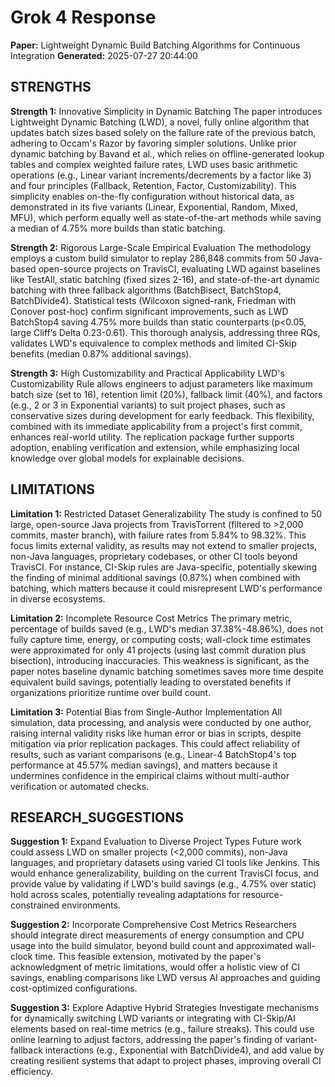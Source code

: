 # Grok 4 Response
**Paper:** Lightweight Dynamic Build Batching Algorithms for Continuous Integration
**Generated:** 2025-07-27 20:44:00

## STRENGTHS

**Strength 1:** Innovative Simplicity in Dynamic Batching
The paper introduces Lightweight Dynamic Batching (LWD), a novel, fully online algorithm that updates batch sizes based solely on the failure rate of the previous batch, adhering to Occam's Razor by favoring simpler solutions. Unlike prior dynamic batching by Bavand et al., which relies on offline-generated lookup tables and complex weighted failure rates, LWD uses basic arithmetic operations (e.g., Linear variant increments/decrements by a factor like 3) and four principles (Fallback, Retention, Factor, Customizability). This simplicity enables on-the-fly configuration without historical data, as demonstrated in its five variants (Linear, Exponential, Random, Mixed, MFU), which perform equally well as state-of-the-art methods while saving a median of 4.75% more builds than static batching.

**Strength 2:** Rigorous Large-Scale Empirical Evaluation
The methodology employs a custom build simulator to replay 286,848 commits from 50 Java-based open-source projects on TravisCI, evaluating LWD against baselines like TestAll, static batching (fixed sizes 2-16), and state-of-the-art dynamic batching with three fallback algorithms (BatchBisect, BatchStop4, BatchDivide4). Statistical tests (Wilcoxon signed-rank, Friedman with Conover post-hoc) confirm significant improvements, such as LWD BatchStop4 saving 4.75% more builds than static counterparts (p<0.05, large Cliff’s Delta 0.23-0.61). This thorough analysis, addressing three RQs, validates LWD's equivalence to complex methods and limited CI-Skip benefits (median 0.87% additional savings).

**Strength 3:** High Customizability and Practical Applicability
LWD's Customizability Rule allows engineers to adjust parameters like maximum batch size (set to 16), retention limit (20%), fallback limit (40%), and factors (e.g., 2 or 3 in Exponential variants) to suit project phases, such as conservative sizes during development for early feedback. This flexibility, combined with its immediate applicability from a project's first commit, enhances real-world utility. The replication package further supports adoption, enabling verification and extension, while emphasizing local knowledge over global models for explainable decisions.

## LIMITATIONS

**Limitation 1:** Restricted Dataset Generalizability
The study is confined to 50 large, open-source Java projects from TravisTorrent (filtered to >2,000 commits, master branch), with failure rates from 5.84% to 98.32%. This focus limits external validity, as results may not extend to smaller projects, non-Java languages, proprietary codebases, or other CI tools beyond TravisCI. For instance, CI-Skip rules are Java-specific, potentially skewing the finding of minimal additional savings (0.87%) when combined with batching, which matters because it could misrepresent LWD's performance in diverse ecosystems.

**Limitation 2:** Incomplete Resource Cost Metrics
The primary metric, percentage of builds saved (e.g., LWD's median 37.38%-48.86%), does not fully capture time, energy, or computing costs; wall-clock time estimates were approximated for only 41 projects (using last commit duration plus bisection), introducing inaccuracies. This weakness is significant, as the paper notes baseline dynamic batching sometimes saves more time despite equivalent build savings, potentially leading to overstated benefits if organizations prioritize runtime over build count.

**Limitation 3:** Potential Bias from Single-Author Implementation
All simulation, data processing, and analysis were conducted by one author, raising internal validity risks like human error or bias in scripts, despite mitigation via prior replication packages. This could affect reliability of results, such as variant comparisons (e.g., Linear-4 BatchStop4's top performance at 45.57% median savings), and matters because it undermines confidence in the empirical claims without multi-author verification or automated checks.

## RESEARCH_SUGGESTIONS

**Suggestion 1:** Expand Evaluation to Diverse Project Types
Future work could assess LWD on smaller projects (<2,000 commits), non-Java languages, and proprietary datasets using varied CI tools like Jenkins. This would enhance generalizability, building on the current TravisCI focus, and provide value by validating if LWD's build savings (e.g., 4.75% over static) hold across scales, potentially revealing adaptations for resource-constrained environments.

**Suggestion 2:** Incorporate Comprehensive Cost Metrics
Researchers should integrate direct measurements of energy consumption and CPU usage into the build simulator, beyond build count and approximated wall-clock time. This feasible extension, motivated by the paper's acknowledgment of metric limitations, would offer a holistic view of CI savings, enabling comparisons like LWD versus AI approaches and guiding cost-optimized configurations.

**Suggestion 3:** Explore Adaptive Hybrid Strategies
Investigate mechanisms for dynamically switching LWD variants or integrating with CI-Skip/AI elements based on real-time metrics (e.g., failure streaks). This could use online learning to adjust factors, addressing the paper's finding of variant-fallback interactions (e.g., Exponential with BatchDivide4), and add value by creating resilient systems that adapt to project phases, improving overall CI efficiency.
